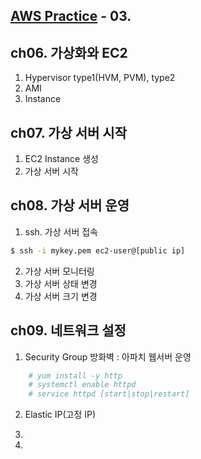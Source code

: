 ## [AWS Practice](../readme.md) - 03.

## ch06. 가상화와 EC2

1. Hypervisor type1(HVM, PVM), type2
2. AMI
3. Instance

## ch07. 가상 서버 시작

1. EC2 Instance 생성
2. 가상 서버 시작

## ch08. 가상 서버 운영

1. ssh. 가상 서버 접속

```bash
$ ssh -i mykey.pem ec2-user@[public ip]
```

2. 가상 서버 모니터링
3. 가상 서버 상태 변경
4. 가상 서버 크기 변경

## ch09. 네트워크 설정

1. Security Group 방화벽 : 아파치 웹서버 운영

```bash
    # yum install -y http
    # systemctl enable httpd
    # service httpd [start|stop|restart]
```

2. Elastic IP(고정 IP)

3.

4.

